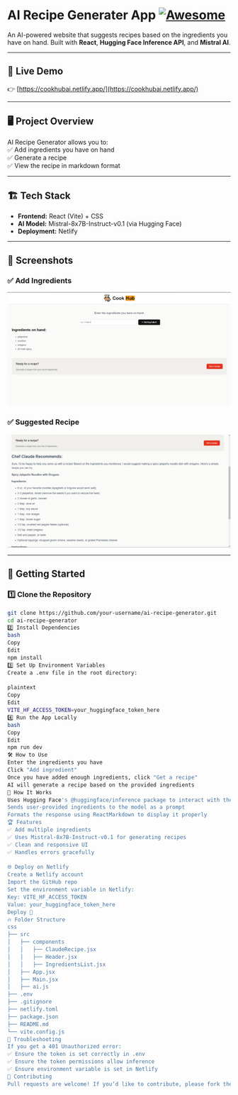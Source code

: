 # AI Recipe Generater App [![Awesome](https://cdn.jsdelivr.net/gh/sindresorhus/awesome@d7305f38d29fed78fa85652e3a63e154dd8e8829/media/badge.svg)](https://github.com/sindresorhus/awesome#readme)

An AI-powered website that suggests recipes based on the ingredients you have on hand. Built with **React**, **Hugging Face Inference API**, and **Mistral AI**.

---

## 🚀 Live Demo  
👉 [https://cookhubai.netlify.app/](https://cookhubai.netlify.app/)  

---

## 🖥️ **Project Overview**
AI Recipe Generator allows you to:  
✅ Add ingredients you have on hand  
✅ Generate a recipe  
✅ View the recipe in markdown format  

---

## 🏗️ **Tech Stack**
- **Frontend:** React (Vite) + CSS  
- **AI Model:** Mistral-8x7B-Instruct-v0.1 (via Hugging Face)  
- **Deployment:** Netlify  

---

## 📸 **Screenshots**
### ✅ Add Ingredients
![Add Ingredients](https://github.com/zaib-shekh/Cook-Hub/blob/main/src/assets/recipe-ingredient.png)

### ✅ Suggested Recipe
![Suggested Recipe](https://github.com/zaib-shekh/Cook-Hub/blob/main/src/assets/generated-recipe.png)

---

## 🚀 **Getting Started**
### 1️⃣ **Clone the Repository**
```bash
git clone https://github.com/your-username/ai-recipe-generator.git
cd ai-recipe-generator
2️⃣ Install Dependencies
bash
Copy
Edit
npm install
3️⃣ Set Up Environment Variables
Create a .env file in the root directory:

plaintext
Copy
Edit
VITE_HF_ACCESS_TOKEN=your_huggingface_token_here
4️⃣ Run the App Locally
bash
Copy
Edit
npm run dev
🛠️ How to Use
Enter the ingredients you have
Click "Add ingredient"
Once you have added enough ingredients, click "Get a recipe"
AI will generate a recipe based on the provided ingredients
🧠 How It Works
Uses Hugging Face's @huggingface/inference package to interact with the Mistral AI model
Sends user-provided ingredients to the model as a prompt
Formats the response using ReactMarkdown to display it properly
🏆 Features
✅ Add multiple ingredients
✅ Uses Mistral-8x7B-Instruct-v0.1 for generating recipes
✅ Clean and responsive UI
✅ Handles errors gracefully

🌐 Deploy on Netlify
Create a Netlify account
Import the GitHub repo
Set the environment variable in Netlify:
Key: VITE_HF_ACCESS_TOKEN
Value: your_huggingface_token_here
Deploy 🚀
🔥 Folder Structure
css
├── src
│   ├── components
│   │   ├── ClaudeRecipe.jsx
│   │   ├── Header.jsx
│   │   ├── IngredientsList.jsx
│   ├── App.jsx
│   ├── Main.jsx
│   ├── ai.js
├── .env
├── .gitignore
├── netlify.toml
├── package.json
├── README.md
└── vite.config.js
🐛 Troubleshooting
If you get a 401 Unauthorized error:
✅ Ensure the token is set correctly in .env
✅ Ensure the token permissions allow inference
✅ Ensure environment variable is set in Netlify
🤝 Contributing
Pull requests are welcome! If you’d like to contribute, please fork the repo and submit a pull request.

